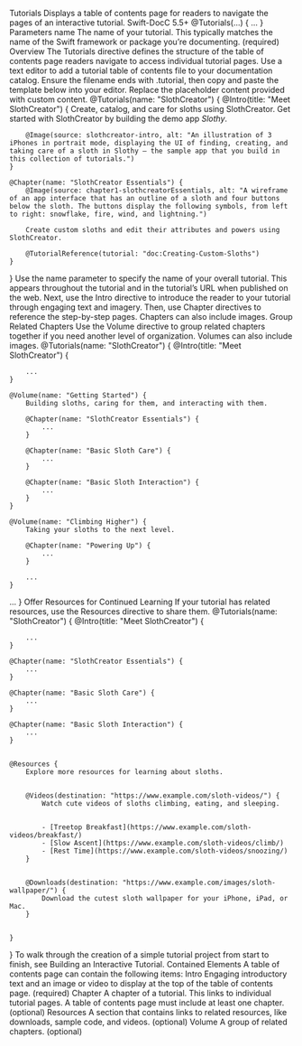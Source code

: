Tutorials
Displays a table of contents page for readers to navigate the pages of an interactive tutorial.
Swift-DocC 5.5+
@Tutorials(...) {
    ...
}
Parameters
name
The name of your tutorial. This typically matches the name of the Swift framework or package you’re documenting. (required)
Overview
The Tutorials directive defines the structure of the table of contents page readers navigate to access individual tutorial pages.
Use a text editor to add a tutorial table of contents file to your documentation catalog. Ensure the filename ends with .tutorial, then copy and paste the template below into your editor. Replace the placeholder content provided with custom content.
@Tutorials(name: "SlothCreator") {
    @Intro(title: "Meet SlothCreator") {
        Create, catalog, and care for sloths using SlothCreator.
        Get started with SlothCreator by building the demo app _Slothy_.

        @Image(source: slothcreator-intro, alt: "An illustration of 3 iPhones in portrait mode, displaying the UI of finding, creating, and taking care of a sloth in Slothy — the sample app that you build in this collection of tutorials.")
    }

    @Chapter(name: "SlothCreator Essentials") {
        @Image(source: chapter1-slothcreatorEssentials, alt: "A wireframe of an app interface that has an outline of a sloth and four buttons below the sloth. The buttons display the following symbols, from left to right: snowflake, fire, wind, and lightning.")

        Create custom sloths and edit their attributes and powers using SlothCreator.

        @TutorialReference(tutorial: "doc:Creating-Custom-Sloths")
    }
}
Use the name parameter to specify the name of your overall tutorial. This appears throughout the tutorial and in the tutorial’s URL when published on the web. Next, use the Intro directive to introduce the reader to your tutorial through engaging text and imagery. Then, use Chapter directives to reference the step-by-step pages. Chapters can also include images.
Group Related Chapters
Use the Volume directive to group related chapters together if you need another level of organization. Volumes can also include images.
@Tutorials(name: "SlothCreator") {
    @Intro(title: "Meet SlothCreator") {

        ...
    }

    @Volume(name: "Getting Started") {
        Building sloths, caring for them, and interacting with them.

        @Chapter(name: "SlothCreator Essentials") {
            ...
        }

        @Chapter(name: "Basic Sloth Care") {
            ...
        }

        @Chapter(name: "Basic Sloth Interaction") {
            ...
        }
    }

    @Volume(name: "Climbing Higher") {
        Taking your sloths to the next level.

        @Chapter(name: "Powering Up") {
            ...
        }

        ...
    }

   ...
}
Offer Resources for Continued Learning
If your tutorial has related resources, use the Resources directive to share them.
@Tutorials(name: "SlothCreator") {
    @Intro(title: "Meet SlothCreator") {

        ...
    }

    @Chapter(name: "SlothCreator Essentials") {
        ...
    }

    @Chapter(name: "Basic Sloth Care") {
        ...
    }

    @Chapter(name: "Basic Sloth Interaction") {
        ...
    }


    @Resources {
        Explore more resources for learning about sloths.


        @Videos(destination: "https://www.example.com/sloth-videos/") {
            Watch cute videos of sloths climbing, eating, and sleeping.


            - [Treetop Breakfast](https://www.example.com/sloth-videos/breakfast/)
            - [Slow Ascent](https://www.example.com/sloth-videos/climb/)
            - [Rest Time](https://www.example.com/sloth-videos/snoozing/)
        }


        @Downloads(destination: "https://www.example.com/images/sloth-wallpaper/") {
            Download the cutest sloth wallpaper for your iPhone, iPad, or Mac.
        }


    }
}
To walk through the creation of a simple tutorial project from start to finish, see Building an Interactive Tutorial.
Contained Elements
A table of contents page can contain the following items:
Intro
Engaging introductory text and an image or video to display at the top of the table of contents page. (required)
Chapter
A chapter of a tutorial. This links to individual tutorial pages. A table of contents page must include at least one chapter. (optional)
Resources
A section that contains links to related resources, like downloads, sample code, and videos. (optional)
Volume
A group of related chapters. (optional)
